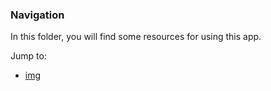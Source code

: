### Navigation

In this folder, you will find some resources for using this app. 

Jump to:
-  [img](/resources/img)
